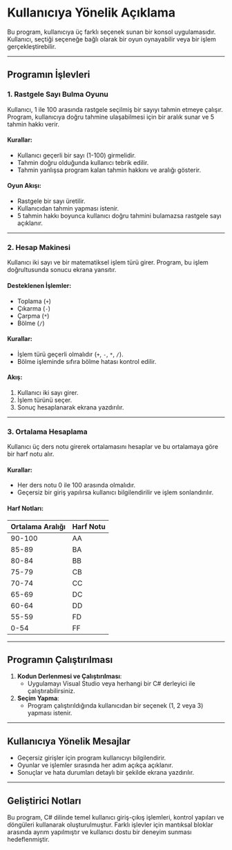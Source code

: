 # Kullanıcıya Yönelik Açıklama

Bu program, kullanıcıya üç farklı seçenek sunan bir konsol uygulamasıdır. Kullanıcı, seçtiği seçeneğe bağlı olarak bir oyun oynayabilir veya bir işlem gerçekleştirebilir.

---

## Programın İşlevleri

### 1. Rastgele Sayı Bulma Oyunu
Kullanıcı, 1 ile 100 arasında rastgele seçilmiş bir sayıyı tahmin etmeye çalışır. Program, kullanıcıya doğru tahmine ulaşabilmesi için bir aralık sunar ve 5 tahmin hakkı verir.

#### Kurallar:
- Kullanıcı geçerli bir sayı (1-100) girmelidir.
- Tahmin doğru olduğunda kullanıcı tebrik edilir.
- Tahmin yanlışsa program kalan tahmin hakkını ve aralığı gösterir.

#### Oyun Akışı:
- Rastgele bir sayı üretilir.
- Kullanıcıdan tahmin yapması istenir.
- 5 tahmin hakkı boyunca kullanıcı doğru tahmini bulamazsa rastgele sayı açıklanır.

---

### 2. Hesap Makinesi
Kullanıcı iki sayı ve bir matematiksel işlem türü girer. Program, bu işlem doğrultusunda sonucu ekrana yansıtır.

#### Desteklenen İşlemler:
- Toplama (`+`)
- Çıkarma (`-`)
- Çarpma (`*`)
- Bölme (`/`)

#### Kurallar:
- İşlem türü geçerli olmalıdır (`+`, `-`, `*`, `/`).
- Bölme işleminde sıfıra bölme hatası kontrol edilir.

#### Akış:
1. Kullanıcı iki sayı girer.
2. İşlem türünü seçer.
3. Sonuç hesaplanarak ekrana yazdırılır.

---

### 3. Ortalama Hesaplama
Kullanıcı üç ders notu girerek ortalamasını hesaplar ve bu ortalamaya göre bir harf notu alır.

#### Kurallar:
- Her ders notu 0 ile 100 arasında olmalıdır.
- Geçersiz bir giriş yapılırsa kullanıcı bilgilendirilir ve işlem sonlandırılır.

#### Harf Notları:
| Ortalama Aralığı | Harf Notu |
|------------------|-----------|
| 90-100           | AA        |
| 85-89            | BA        |
| 80-84            | BB        |
| 75-79            | CB        |
| 70-74            | CC        |
| 65-69            | DC        |
| 60-64            | DD        |
| 55-59            | FD        |
| 0-54             | FF        |

---

## Programın Çalıştırılması

1. **Kodun Derlenmesi ve Çalıştırılması**:
   - Uygulamayı Visual Studio veya herhangi bir C# derleyici ile çalıştırabilirsiniz.
2. **Seçim Yapma**:
   - Program çalıştırıldığında kullanıcıdan bir seçenek (1, 2 veya 3) yapması istenir.

---

## Kullanıcıya Yönelik Mesajlar
- Geçersiz girişler için program kullanıcıyı bilgilendirir.
- Oyunlar ve işlemler sırasında her adım açıkça açıklanır.
- Sonuçlar ve hata durumları detaylı bir şekilde ekrana yazdırılır.

---

## Geliştirici Notları
Bu program, C# dilinde temel kullanıcı giriş-çıkış işlemleri, kontrol yapıları ve döngüleri kullanarak oluşturulmuştur. Farklı işlevler için mantıksal bloklar arasında ayrım yapılmıştır ve kullanıcı dostu bir deneyim sunması hedeflenmiştir.
